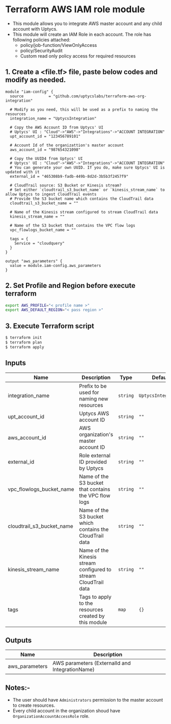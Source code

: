 # Terraform AWS IAM role module

- This module allows you to integrate AWS master account and any child account with Uptycs.
- This module will create an IAM Role in each account. The role has following policies attached:
  - policy/job-function/ViewOnlyAccess
  - policy/SecurityAudit
  - Custom read only policy access for required resources

## 1. Create a <file.tf> file, paste below codes and modify as needed.

```
module "iam-config" {
  source           = "github.com/uptycslabs/terraform-aws-org-integration"

  # Modify as you need, this will be used as a prefix to naming the resources
  integration_name = "UptycsIntegration"

  # Copy the AWS Account ID from Uptycs' UI
  # Uptycs' UI : "Cloud"->"AWS"->"Integrations"->"ACCOUNT INTEGRATION"
  upt_account_id = "123456789101"

  # Account Id of the organizattion's master account
  aws_account_id = "987654321098"

  # Copy the UUID4 from Uptycs' UI
  # Uptycs' UI : "Cloud"->"AWS"->"Integrations"->"ACCOUNT INTEGRATION"
  # You can generate your own UUID. If you do, make sure Uptycs' UI is updated with it
  external_id = "465308b9-fadb-449b-8d2d-3b5b3f2457f9"

  # CloudTrail source: S3 Bucket or Kinesis stream?
  # Set either `cloudtrail_s3_bucket_name` or `kinesis_stream_name` to allow Uptycs to ingest CloudTrail events
  # Provide the S3 bucket name which contains the CloudTrail data
  cloudtrail_s3_bucket_name = ""

  # Name of the Kinesis stream configured to stream CloudTrail data
  kinesis_stream_name = ""

  # Name of the S3 bucket that contains the VPC flow logs
  vpc_flowlogs_bucket_name = ""

  tags = {
    Service = "cloudquery"
  }
}

output "aws_parameters" {
  value = module.iam-config.aws_parameters
}

```

## 2. Set Profile and Region before execute terraform

```sh
export AWS_PROFILE="< profile name >"
export AWS_DEFAULT_REGION="< pass region >"
```

## 3. Execute Terraform script

```sh
$ terraform init
$ terraform plan
$ terraform apply
```

## Inputs


| Name                      | Description                                                     | Type     | Default             | Required |
| --------------------------- | ----------------------------------------------------------------- | ---------- | --------------------- | ---------- |
| integration_name          | Prefix to be used for naming new resources                      | `string` | `UptycsIntegration` |          |
| upt_account_id            | Uptycs AWS account ID                                           | `string` | `""`                | Yes      |
| aws_account_id            | AWS organization's master account ID                            | `string` | `""`                | Yes      |
| external_id               | Role external ID provided by Uptycs                             | `string` | `""`                | Yes      |
| vpc_flowlogs_bucket_name  | Name of the S3 bucket that contains the VPC flow logs           | `string` | `""`                |          |
| cloudtrail_s3_bucket_name | Name of the S3 bucket which contains the CloudTrail data        | `string` | `""`                |          |
| kinesis_stream_name       | Name of the Kinesis stream configured to stream CloudTrail data | `string` | `""`                |          |
| tags                      | Tags to apply to the resources created by this module           | `map`    | `{}`                |          |

## Outputs


| Name           | Description                                     |
| ---------------- | ------------------------------------------------- |
| aws_parameters | AWS parameters (ExternalId and IntegrationName) |

## Notes:-

- The user should have `Administrators`  permission to the master account to create resources.
- Every child account in the organization shoud have `OrganizationAccountAccessRole` role.
